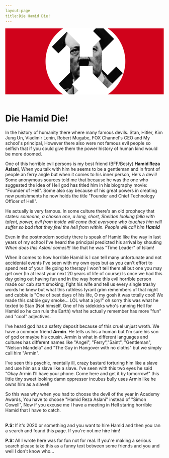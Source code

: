 ```yaml
---
layout:page
title:Die Hamid Die!
---
```


![](graphics/header.png)
<br><br>
# Die Hamid Die!
In the history of humanity there where many famous devils. Stan, Hitler, Kim Jung Un, Vladimir Lenin, Robert Mugabe, FOX Channel's CEO and My school's principal, However there also were not famous evil people so selfish that if you could give them the power history of human kind would be more doomed.

One of this horrible evil persons is my best friend (BFF/Besty) **Hamid Reza Aslani**, When you talk with him he seems to be a gentleman and in front of people an ferry angle but when it comes to his inner person, He's a devil! Some anonymous sources told me that because he was the one who suggested the idea of Hell god has titled him in his biography movie: "Founder of Hell". Some also say because of his great powers in creating new punishments he now holds the title "Founder and Chief Technology Officer of Hell".

He actually is very famous. In some culture there's an old prophecy that states: *someone, a chosen one, a long, short, Sheldon looking fella with talent, power, evil from inside will come that everyone who touches him will suffer so bad that they feel the hell from within. People will call him **Hamid***

Even in the postmodern society there is speak of Hamid like the way in last years of my school I've heard the principal predicted his arrival by shouting *When does this Aslani comes!!!* like that he was "Time Leader" of Islam!

When it comes to how horrible Hamid is I can tell many unfortunate and not accidental events I've seen with my own eyes but as you can't effort to spend rest of your life going to therapy I won't tell them all but one you may get over (In at least your next 20 years of life of course) Is once we had this day going out having fun and in the way home this evil horrible person made our cab start smoking, fight his wife and tell us every single trashy words he knew but what this ruthless tyrant grim remembers of that night and cabbie is "One of best days of his life, O my gosh it was totally cool! We made this cabbie guy smoke... LOL what a joy!" oh sorry this was what he texted to Stan (Not himself, One of his sidekicks who's running Hell for Hamid so he can rule the Earth) what he actually remember has more "fun" and "cool" adjectives.

I've heard god has a safety deposit because of this cruel unjust wroth. We have a common friend **Armin**. He tells us his a human but I'm sure his son of god or maybe his cousin. Armin is what in different languages and cultures has different names like "Angel", "Ferry","Saint", "Gentleman", "Nelson Mandela" and "The Guy in Hangover with no cloths" but we simply call him "Armin". 

I've seen this psychic, mentally ill, crazy bastard torturing him like a slave and use him as a slave like a slave. I've seen with this two eyes he said "Okay Armin I'll have your phone. Come here and get it by tomorrow!" this little tiny sweet looking damn oppressor incubus bully uses Armin like he owns him as a slave!!

So this was why when you had to choose the devil of the year in Academy Awards, You have to choose "Hamid Reza Aslani" instead of "Simon Cowell", Now if you excuse me I have a meeting in Hell staring horrible Hamid that I have to catch.
<br><br>


**P.S:** If it's 2020 or something and you want to hire Hamid and then you ran a search and found this page. If you're not me hire him!

**P.S:** All I wrote here was for fun not for real. If you're making a serious search please take this as a funny text between some friends and you and well I don't know who...







